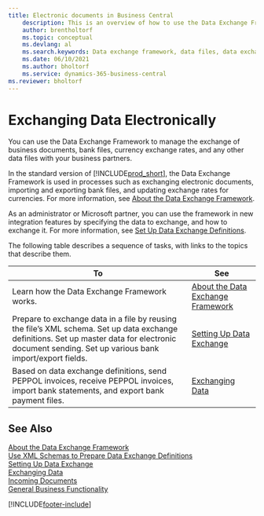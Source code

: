 ```yaml
---
title: Electronic documents in Business Central
    description: This is an overview of how to use the Data Exchange Framework to manage the exchange of data in business documents like bank files and currency exchange rates.
    author: brentholtorf
    ms.topic: conceptual
    ms.devlang: al
    ms.search.keywords: Data exchange framework, data files, data exchange, electronic document, invoice, Business Central, business document, standard-compliant file
    ms.date: 06/10/2021
    ms.author: bholtorf
    ms.service: dynamics-365-business-central
ms.reviewer: bholtorf
---
```


# Exchanging Data Electronically
You can use the Data Exchange Framework to manage the exchange of business documents, bank files, currency exchange rates, and any other data files with your business partners.

In the standard version of [!INCLUDE[prod_short](includes/prod_short.md)], the Data Exchange Framework is used in processes such as exchanging electronic documents, importing and exporting bank files, and updating exchange rates for currencies. For more information, see [About the Data Exchange Framework](across-about-the-data-exchange-framework.md).

As an administrator or Microsoft partner, you can use the framework in new integration features by specifying the data to exchange, and how to exchange it. For more information, see [Set Up Data Exchange Definitions](across-how-to-set-up-data-exchange-definitions.md).

The following table describes a sequence of tasks, with links to the topics that describe them.  

|To|See|  
|--------|---------|  
|Learn how the Data Exchange Framework works.|[About the Data Exchange Framework](across-about-the-data-exchange-framework.md)|  
|Prepare to exchange data in a file by reusing the file’s XML schema. Set up data exchange definitions. Set up master data for electronic document sending. Set up various bank import/export fields.|[Setting Up Data Exchange](across-set-up-data-exchange.md)|  
|Based on data exchange definitions, send PEPPOL invoices, receive PEPPOL invoices, import bank statements, and export bank payment files.|[Exchanging Data](across-exchange-data.md)|  

## See Also  
[About the Data Exchange Framework](across-about-the-data-exchange-framework.md)  
[Use XML Schemas to Prepare Data Exchange Definitions](across-how-to-use-xml-schemas-to-prepare-data-exchange-definitions.md)  
[Setting Up Data Exchange](across-set-up-data-exchange.md)  
[Exchanging Data](across-exchange-data.md)  
[Incoming Documents](across-income-documents.md)  
[General Business Functionality](ui-across-business-areas.md)


[!INCLUDE[footer-include](includes/footer-banner.md)]